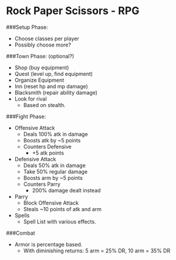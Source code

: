 Rock Paper Scissors - RPG
======================

###Setup Phase:
  - Choose classes per player
  - Possibly choose more?

###Town Phase: (optional?)
  - Shop (buy equipment)
  - Quest (level up, find equipment)
  - Organize Equipment
  - Inn (reset hp and mp damage)
  - Blacksmith (repair ability damage)
  - Look for rival
    - Based on stealth.

###Fight Phase:
  - Offensive Attack
    - Deals 100% atk in damage
    - Boosts atk by ~5 points
    - Counters Defensive
      - +5 atk points
  - Defensive Attack
    - Deals 50% atk in damage
    - Take 50% regular damage
    - Boosts arm by ~5 points
    - Counters Parry
      - 200% damage dealt instead
  - Parry
    - Block Offensive Attack
    - Steals ~10 points of atk and arm
  - Spells
    - Spell List with various effects.

###Combat
  - Armor is percentage based.
    - With diminishing returns: 5 arm = 25% DR, 10 arm = 35% DR
